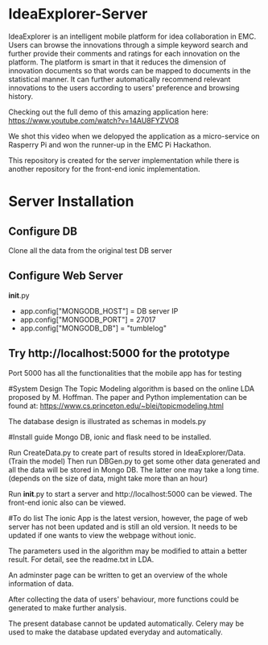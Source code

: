 # IdeaExplorer-Server
IdeaExplorer is an intelligent mobile platform for idea collaboration in EMC. Users can browse the innovations through a simple keyword search and further provide their comments and ratings for each innovation on the platform. The platform is smart in that it reduces the dimension of innovation documents so that words can be mapped to documents in the statistical manner. It can further automatically recommend relevant innovations to the users according to users' preference and browsing history. 

Checking out the full demo of this amazing application here: https://www.youtube.com/watch?v=14AU8FYZVO8


We shot this video when we delopyed the application as a micro-service on Rasperry Pi and won the runner-up in the EMC Pi Hackathon.


This repository is created for the server implementation while there is another repository for the front-end ionic implementation.


# Server Installation
Configure DB
--------------
Clone all the data from the original test DB server


Configure Web Server
--------------

__init__.py

- app.config["MONGODB_HOST"] = DB server IP
- app.config["MONGODB_PORT"] = 27017
- app.config["MONGODB_DB"] = "tumblelog"


Try http://localhost:5000 for the prototype
--------------
Port 5000 has all the functionalities that the mobile app has for testing


#System Design
The Topic Modeling algorithm is based on the online LDA proposed by M. Hoffman. The paper and Python implementation can be found at: https://www.cs.princeton.edu/~blei/topicmodeling.html

The database design is illustrated as schemas in models.py

#Install guide
Mongo DB, ionic and flask need to be installed. 

Run CreateData.py to create part of results stored in IdeaExplorer/Data.(Train the model) Then run DBGen.py to get some other data generated and all the data will be stored in Mongo DB. The latter one may take a long time. (depends on the size of data, might take more than an hour) 

Run __init__.py to start a server and http://localhost:5000 can be viewed. The front-end ionic also can be viewed.

#To do list
The ionic App is the latest version, however, the page of web server has not been updated and is still an old version. It needs to be updated if one wants to view the webpage without ionic.

The parameters used in the algorithm may be modified to attain a better result. For detail, see the readme.txt in LDA.

An adminster page can be written to get an overview of the whole information of data. 

After collecting the data of users' behaviour, more functions could be generated to make further analysis. 

The present database cannot be updated automatically. Celery may be used to make the database updated everyday and automatically.
